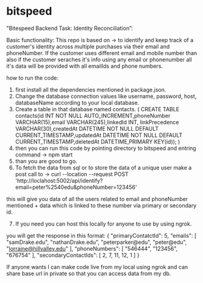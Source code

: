 # bitspeed

"Bitespeed Backend Task: Identity Reconciliation”: 

Basic functionality: This repo is based on -> to identify and keep track of a customer's identity across multiple purchases via their email and phoneNumber. If the customer uses different email and mobile number than also if the customer seraches it's info using any email or phonenumber all it's data will be provided with all emailIds and phone numbers.

how to run the code: 

1. first install all the dependencies mentioned in package.json.
2. Change the database connection values like username, password, host, databaseName according to your local database.
3. Create a table in that database named contacts. ( CREATE TABLE contacts(id INT NOT NULL AUTO_INCREMENT,phoneNumber VARCHAR(15),email VARCHAR(245),linkedId INT, linkPrecedence VARCHAR(30),createdAt DATETIME NOT NULL DEFAULT CURRENT_TIMESTAMP,updatedAt DATETIME NOT NULL DEFAULT CURRENT_TIMESTAMP,deletedAt DATETIME,PRIMARY KEY(id)); )
4. then you can run this code by pointing directory to bitspeed and entring command -> npm start
5. than you are good to go.
6. To fetch the data from sql or to store the data of a unique user make a post call to -> 
curl --location --request POST 'http://loclahost:5002/api/identify?email=peter%2540edu&phoneNumber=123456'

this will give you data of all the users related to email and phoneNumber mentioned + data which is linked to these number via primary or secondary id.

7. If you need you can host this locally for anyone to use by using ngrok.

you will get the response in this format: 
{
    "primaryContatctId": 5,
    "emails": [
        "samDrake.edu",
        "nathanDrake.edu",
        "peterparker@edu",
        "peter@edu",
        "lorraine@hillvalley.edu"
    ],
    "phoneNumbers": [
        "546444",
        "123456",
        "676754"
    ],
    "secondaryContactIds": [
        2,
        7,
        11,
        12,
        1
    ]
}

If anyone wants I can make code live from my local using ngrok and can share base url in private so that you can access data from my db.

